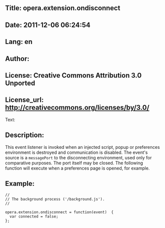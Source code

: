 Title: opera.extension.ondisconnect
----
Date: 2011-12-06 06:24:54
----
Lang: en
----
Author: 
----
License: Creative Commons Attribution 3.0 Unported
----
License_url: http://creativecommons.org/licenses/by/3.0/
----
Text:

<h2>Description:</h2>

<p>This event listener is invoked when an injected script, popup or preferences environment is destroyed and communication is disabled. The event&#39;s source is a <code>messagePort</code> to the disconnecting environment, used only for comparative purposes. The port itself may be closed. The following function will execute when a preferences page is opened, for example.</p>

<h2>Example:</h2>

<pre><code>//
// The background process (&#39;/background.js&#39;). 
//

opera.extension.ondisconnect = function(event)  {
  var connected = false;
};</code></pre>


